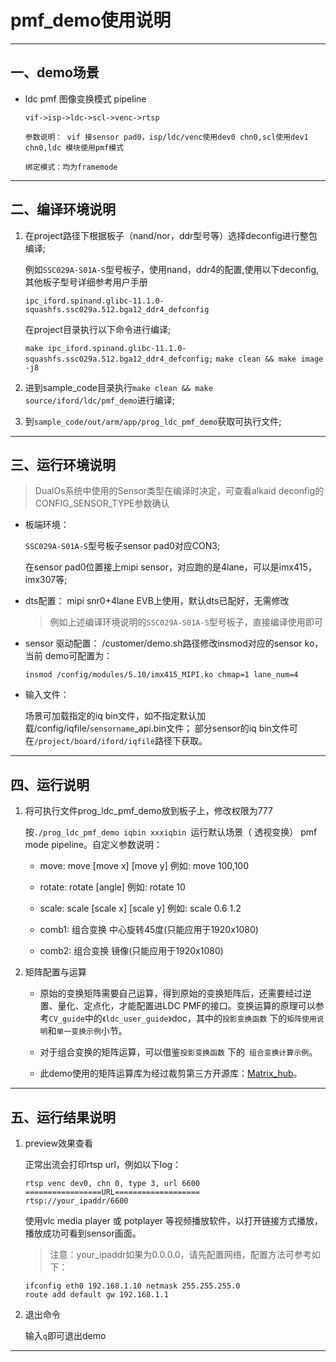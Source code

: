 ﻿# pmf_demo使用说明

---
## 一、demo场景
* ldc pmf 图像变换模式 pipeline
    ```
    vif->isp->ldc->scl->venc->rtsp

    参数说明： vif 接sensor pad0，isp/ldc/venc使用dev0 chn0,scl使用dev1 chn0,ldc 模块使用pmf模式

    绑定模式：均为framemode
    ```

---
## 二、编译环境说明
1. 在project路径下根据板子（nand/nor，ddr型号等）选择deconfig进行整包编译;

    例如`SSC029A-S01A-S`型号板子，使用nand，ddr4的配置,使用以下deconfig,其他板子型号详细参考用户手册

    `ipc_iford.spinand.glibc-11.1.0-squashfs.ssc029a.512.bga12_ddr4_defconfig`

    在project目录执行以下命令进行编译;

    `make ipc_iford.spinand.glibc-11.1.0-squashfs.ssc029a.512.bga12_ddr4_defconfig;`
    `make clean && make image -j8`

2. 进到sample_code目录执行`make clean && make source/iford/ldc/pmf_demo`进行编译;

3. 到`sample_code/out/arm/app/prog_ldc_pmf_demo`获取可执行文件;

---
## 三、运行环境说明
> DualOs系统中使用的Sensor类型在编译时决定，可查看alkaid deconfig的CONFIG_SENSOR_TYPE参数确认

* 板端环境：

    `SSC029A-S01A-S`型号板子sensor pad0对应CON3;

    在sensor pad0位置接上mipi sensor，对应跑的是4lane，可以是imx415，imx307等;

* dts配置：
    mipi snr0+4lane EVB上使用，默认dts已配好，无需修改

    > 例如上述编译环境说明的`SSC029A-S01A-S`型号板子，直接编译使用即可

* sensor 驱动配置：
    /customer/demo.sh路径修改insmod对应的sensor ko，当前 demo可配置为：

    ```
    insmod /config/modules/5.10/imx415_MIPI.ko chmap=1 lane_num=4
    ```


* 输入文件：

    场景可加载指定的iq bin文件，如不指定默认加载/config/iqfile/`sensorname`_api.bin文件；
    部分sensor的iq bin文件可在`/project/board/iford/iqfile`路径下获取。


---
## 四、运行说明
1. 将可执行文件prog_ldc_pmf_demo放到板子上，修改权限为777

   按`./prog_ldc_pmf_demo iqbin xxxiqbin `运行默认场景（ 透视变换） pmf mode pipeline。自定义参数说明：

   - move:  move [move x] [move y]  例如: move 100,100

   - rotate: rotate [angle]            例如: rotate 10

   - scale:  scale [scale x] [scale y]    例如: scale 0.6 1.2

   - comb1:  组合变换  中心旋转45度(只能应用于1920x1080)

   - comb2:  组合变换  镜像(只能应用于1920x1080)

2. 矩阵配置与运算

   - 原始的变换矩阵需要自己运算，得到原始的变换矩阵后，还需要经过逆置、量化、定点化，才能配置进LDC PMF的接口。变换运算的原理可以参考`CV_guide`中的`《ldc_user_guide》`doc，其中的`投影变换函数` 下的`矩阵使用说明`和`单一变换示例`小节。

   - 对于组合变换的矩阵运算，可以借鉴`投影变换函数` 下的` 组合变换计算示例`。

   - 此demo使用的矩阵运算库为经过裁剪第三方开源库：[Matrix_hub](https://github.com/Amoiensis/Matrix_hub/blob/master/README.md#matrix_hub)。


---
## 五、运行结果说明
1. preview效果查看

     正常出流会打印rtsp url，例如以下log：

   ```
   rtsp venc dev0, chn 0, type 3, url 6600
   =================URL===================
   rtsp://your_ipaddr/6600
   ```

    使用vlc media player 或 potplayer 等视频播放软件，以打开链接方式播放，播放成功可看到sensor画面。

   > 注意：your_ipaddr如果为0.0.0.0，请先配置网络，配置方法可参考如下：

   ```
   ifconfig eth0 192.168.1.10 netmask 255.255.255.0
   route add default gw 192.168.1.1
   ```

2. 退出命令

   输入`q`即可退出demo

---
